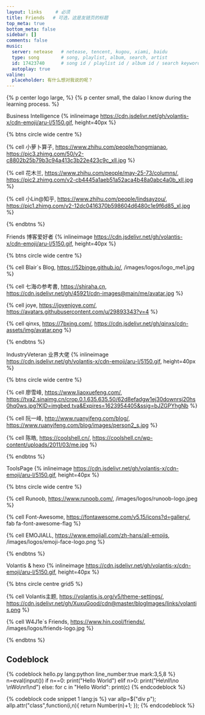 ```yaml
---
layout: links     # 必须
title: Friends   # 可选，这是友链页的标题
top_meta: true
bottom_meta: false
sidebar: []
comments: false
music:
  server: netease   # netease, tencent, kugou, xiami, baidu
  type: song        # song, playlist, album, search, artist
  id: 17423740      # song id / playlist id / album id / search keyword
  autoplay: true
valine:
  placeholder: 有什么想对我说的呢？
---
```


{% p center logo large,  %}
{% p center small, the dalao I know during the learning process. %}

Business Intelligence {% inlineimage https://cdn.jsdelivr.net/gh/volantis-x/cdn-emoji/aru-l/5150.gif, height=40px %}

{% btns circle wide centre %}

{% cell 小萝卜算子, https://www.zhihu.com/people/hongmianao, https://pic3.zhimg.com/50/v2-c8802b25b79b3c94a413c3b22e423c9c_xll.jpg %}

{% cell 花木兰, https://www.zhihu.com/people/may-25-73/columns/, https://pic2.zhimg.com/v2-cb4445a1aeb51a52aca4b48a0abc4a0b_xll.jpg %}

{% cell 小Lin@知乎, https://www.zhihu.com/people/lindsayzou/, https://pic1.zhimg.com/v2-12dc0416370b598604d6480c1e9f6d85_xl.jpg %}

{% endbtns %}

Friends 博客爱好者 {% inlineimage https://cdn.jsdelivr.net/gh/volantis-x/cdn-emoji/aru-l/5150.gif, height=40px %}

{% btns circle wide centre %}

{% cell Blair`s Blog, https://52binge.github.io/, /images/logos/logo_me1.jpg %}

{% cell 七海の参考書, https://shiraha.cn, https://cdn.jsdelivr.net/gh/45921/cdn-images@main/me/avatar.jpg %}

{% cell joye, https://joyenjoye.com/, https://avatars.githubusercontent.com/u/29893343?v=4 %}

{% cell qinxs, https://7bxing.com/, https://cdn.jsdelivr.net/gh/qinxs/cdn-assets/img/avatar.png %}

{% endbtns %}

IndustryVeteran 业界大佬 {% inlineimage https://cdn.jsdelivr.net/gh/volantis-x/cdn-emoji/aru-l/5150.gif, height=40px %}

{% btns circle wide centre %}

{% cell 廖雪峰, https://www.liaoxuefeng.com/, https://tva2.sinaimg.cn/crop.0.1.635.635.50/62d8efadgw1ej30downrsj20hs0hq0ws.jpg?KID=imgbed,tva&Expires=1623954405&ssig=bJZGPYhgNb %}

{% cell 阮一峰, http://www.ruanyifeng.com/blog/, https://www.ruanyifeng.com/blog/images/person2_s.jpg %}

{% cell 陈皓, https://coolshell.cn/, https://coolshell.cn/wp-content/uploads/2011/03/me.jpg %}

{% endbtns %}

ToolsPage  {% inlineimage https://cdn.jsdelivr.net/gh/volantis-x/cdn-emoji/aru-l/5150.gif, height=40px %}

{% btns circle wide centre %}

{% cell Runoob, https://www.runoob.com/, /images/logos/runoob-logo.jpeg %}

{% cell Font-Awesome, https://fontawesome.com/v5.15/icons?d=gallery/, fab fa-font-awesome-flag %}

{% cell EMOJIALL, https://www.emojiall.com/zh-hans/all-emojis, /images/logos/emoji-face-logo.png %}

{% endbtns %}

Volantis & hexo {% inlineimage https://cdn.jsdelivr.net/gh/volantis-x/cdn-emoji/aru-l/5150.gif, height=40px %}

{% btns circle centre grid5 %}

{% cell Volantis主题, https://volantis.js.org/v5/theme-settings/, https://cdn.jsdelivr.net/gh/XuxuGood/cdn@master/blogImages/links/volantis.png %}

{% cell W4J1e`s Friends, https://www.hin.cool/friends/, /images/logos/friends-logo.jpg %}

<!--
{% cell xaoxuu, https://xaoxuu.com, https://cdn.jsdelivr.net/gh/xaoxuu/cdn-assets/avatar/avatar.png %}
-->

{% endbtns %}

## Codeblock

{% codeblock hello.py lang:python line_number:true mark:3,5,8 %}
n=eval(input())
if n==0:
   print("Hello World")
elif n>0:
   print("He\nll\no \nWo\nrl\nd")
else:
   for c in "Hello World":
   print(c)
{% endcodeblock %}

{% codeblock code snippet 1 lang:js %}
var allp=$("div p");
allp.attr("class",function(i,n){
           return Number(n)+1;
      });
{% endcodeblock %}     

